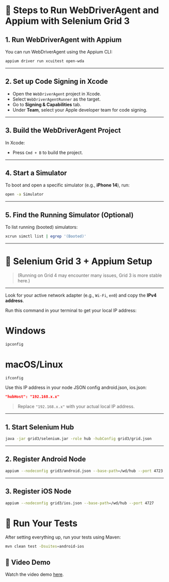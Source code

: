 
# 📱 Steps to Run WebDriverAgent and Appium with Selenium Grid 3


## 1. Run WebDriverAgent with Appium

You can run WebDriverAgent using the Appium CLI:

```bash
appium driver run xcuitest open-wda
```

---

## 2. Set up Code Signing in Xcode

- Open the `WebDriverAgent` project in Xcode.
- Select `WebDriverAgentRunner` as the target.
- Go to **Signing & Capabilities** tab.
- Under **Team**, select your Apple developer team for code signing.

---

## 3. Build the WebDriverAgent Project

In Xcode:

- Press `Cmd + B` to build the project.

---

## 4. Start a Simulator

To boot and open a specific simulator (e.g., **iPhone 14**), run:

```bash
open -a Simulator
```

---

## 5. Find the Running Simulator (Optional)

To list running (booted) simulators:

```bash
xcrun simctl list | egrep '(Booted)'
```

---


# 🧪 Selenium Grid 3 + Appium Setup
> (Running on Grid 4 may encounter many issues, Grid 3 is more stable here.)

---
Look for your active network adapter (e.g., `Wi-Fi`, `en0`) and copy the **IPv4 address**.

Run this command in your terminal to get your local IP address:
# Windows
```bash
ipconfig    
```

 # macOS/Linux
```bash
ifconfig
```

Use this IP address in your node JSON config android.json, ios.json:

```json
"hubHost": "192.168.x.x"
```
> Replace `"192.168.x.x"` with your actual local IP address.

---

## 1. Start Selenium Hub

```bash
java -jar grid3/selenium.jar -role hub -hubConfig grid3/grid.json
```

---

## 2. Register Android Node

```bash
appium --nodeconfig grid3/android.json --base-path=/wd/hub --port 4723
```

---

## 3. Register iOS Node

```bash
appium --nodeconfig grid3/ios.json --base-path=/wd/hub --port 4727
```

# 🚀 Run Your Tests

After setting everything up, run your tests using Maven:

```bash
mvn clean test -Dsuites=android-ios
```
## 🎥 Video Demo

Watch the video demo [here](https://www.youtube.com/watch?v=HCDSs9ilyXA).
